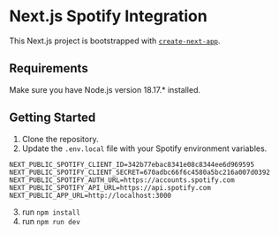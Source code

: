 # Next.js Spotify Integration

This Next.js project is bootstrapped with [`create-next-app`](https://github.com/vercel/next.js/tree/canary/packages/create-next-app).

## Requirements
Make sure you have Node.js version 18.17.* installed.

## Getting Started

1. Clone the repository.
2. Update the `.env.local` file with your Spotify environment variables.

```env
NEXT_PUBLIC_SPOTIFY_CLIENT_ID=342b77ebac8341e08c8344ee6d969595
NEXT_PUBLIC_SPOTIFY_CLIENT_SECRET=670adbc66f6c4580a5bc216a007d0392
NEXT_PUBLIC_SPOTIFY_AUTH_URL=https://accounts.spotify.com
NEXT_PUBLIC_SPOTIFY_API_URL=https://api.spotify.com
NEXT_PUBLIC_APP_URL=http://localhost:3000
```

3. run `npm install`
4. run `npm run dev`
